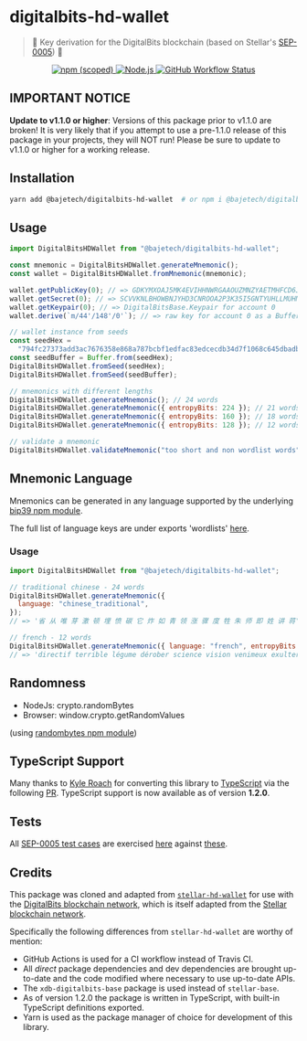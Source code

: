 # digitalbits-hd-wallet

> 🔐 Key derivation for the DigitalBits blockchain (based on Stellar's [SEP-0005](https://github.com/stellar/stellar-protocol/blob/master/ecosystem/sep-0005.md)) 🚀

<p align="center">
  <a href="https://www.npmjs.com/package/@bajetech/digitalbits-hd-wallet">
    <img alt="npm (scoped)" src="https://img.shields.io/npm/v/@bajetech/digitalbits-hd-wallet?style=for-the-badge">
  </a>
  <a href="https://nodejs.org">
    <img alt="Node.js" src="https://img.shields.io/badge/node->=12-yellowgreen?style=for-the-badge&labelColor=000000">
  </a>
  <a href="https://github.com/bajetech/digitalbits-hd-wallet/actions/workflows/pipeline.yml">
    <img alt="GitHub Workflow Status" src="https://img.shields.io/github/workflow/status/bajetech/digitalbits-hd-wallet/digitalbits-hd-wallet%20CI?label=GitHub%20Actions&logo=github&style=for-the-badge">
  </a>
</p>

## IMPORTANT NOTICE

**Update to v1.1.0 or higher**: Versions of this package prior to v1.1.0 are broken! It is very likely that if you attempt to use a pre-1.1.0 release of this package in your projects, they will NOT run! Please be sure to update to v1.1.0 or higher for a working release.

## Installation

```bash
yarn add @bajetech/digitalbits-hd-wallet  # or npm i @bajetech/digitalbits-hd-wallet
```

## Usage

```js
import DigitalBitsHDWallet from "@bajetech/digitalbits-hd-wallet";

const mnemonic = DigitalBitsHDWallet.generateMnemonic();
const wallet = DigitalBitsHDWallet.fromMnemonic(mnemonic);

wallet.getPublicKey(0); // => GDKYMXOAJ5MK4EVIHHNWRGAAOUZMNZYAETMHFCD6JCVBPZ77TUAZFPKT
wallet.getSecret(0); // => SCVVKNLBHOWBNJYHD3CNROOA2P3K35I5GNTYUHLLMUHMHWQYNEI7LVED
wallet.getKeypair(0); // => DigitalBitsBase.Keypair for account 0
wallet.derive(`m/44'/148'/0'`); // => raw key for account 0 as a Buffer

// wallet instance from seeds
const seedHex =
  "794fc27373add3ac7676358e868a787bcbf1edfac83edcecdb34d7f1068c645dbadba563f3f3a4287d273ac4f052d2fc650ba953e7af1a016d7b91f4d273378f";
const seedBuffer = Buffer.from(seedHex);
DigitalBitsHDWallet.fromSeed(seedHex);
DigitalBitsHDWallet.fromSeed(seedBuffer);

// mnemonics with different lengths
DigitalBitsHDWallet.generateMnemonic(); // 24 words
DigitalBitsHDWallet.generateMnemonic({ entropyBits: 224 }); // 21 words
DigitalBitsHDWallet.generateMnemonic({ entropyBits: 160 }); // 18 words
DigitalBitsHDWallet.generateMnemonic({ entropyBits: 128 }); // 12 words

// validate a mnemonic
DigitalBitsHDWallet.validateMnemonic("too short and non wordlist words"); // false
```

## Mnemonic Language

Mnemonics can be generated in any language supported by the underlying [bip39 npm module](https://github.com/bitcoinjs/bip39).

The full list of language keys are under exports 'wordlists' [here](https://github.com/bitcoinjs/bip39/blob/master/index.js).

### Usage

```js
import DigitalBitsHDWallet from "@bajetech/digitalbits-hd-wallet";

// traditional chinese - 24 words
DigitalBitsHDWallet.generateMnemonic({
  language: "chinese_traditional",
});
// => '省 从 唯 芽 激 顿 埋 愤 碳 它 炸 如 青 领 涨 骤 度 牲 朱 师 即 姓 讲 蒋'

// french - 12 words
DigitalBitsHDWallet.generateMnemonic({ language: "french", entropyBits: 128 });
// => 'directif terrible légume dérober science vision venimeux exulter abrasif vague mutuel innocent'
```

## Randomness

- NodeJs: crypto.randomBytes
- Browser: window.crypto.getRandomValues

(using [randombytes npm module](https://github.com/crypto-browserify/randombytes))

## TypeScript Support

Many thanks to [Kyle Roach](https://github.com/iRoachie) for converting this library to [TypeScript](https://www.typescriptlang.org) via the following [PR](https://github.com/bajetech/digitalbits-hd-wallet/pull/3). TypeScript support is now available as of version **1.2.0**.

## Tests

All [SEP-0005 test cases](https://github.com/stellar/stellar-protocol/blob/master/ecosystem/sep-0005.md#test-cases) are exercised [here](https://github.com/bajetech/digitalbits-hd-wallet/blob/main/test/sep0005.test.js) against [these](https://github.com/bajetech/digitalbits-hd-wallet/tree/main/test/data).

## Credits

This package was cloned and adapted from [`stellar-hd-wallet`](https://github.com/chatch/stellar-hd-wallet) for use with the [DigitalBits blockchain network](https://digitalbits.io), which is itself adapted from the [Stellar blockchain network](https://www.stellar.org).

Specifically the following differences from `stellar-hd-wallet` are worthy of mention:

- GitHub Actions is used for a CI workflow instead of Travis CI.
- All _direct_ package dependencies and dev dependencies are brought up-to-date and the code modified where necessary to use up-to-date APIs.
- The `xdb-digitalbits-base` package is used instead of `stellar-base`.
- As of version 1.2.0 the package is written in TypeScript, with built-in TypeScript definitions exported.
- Yarn is used as the package manager of choice for development of this library.
